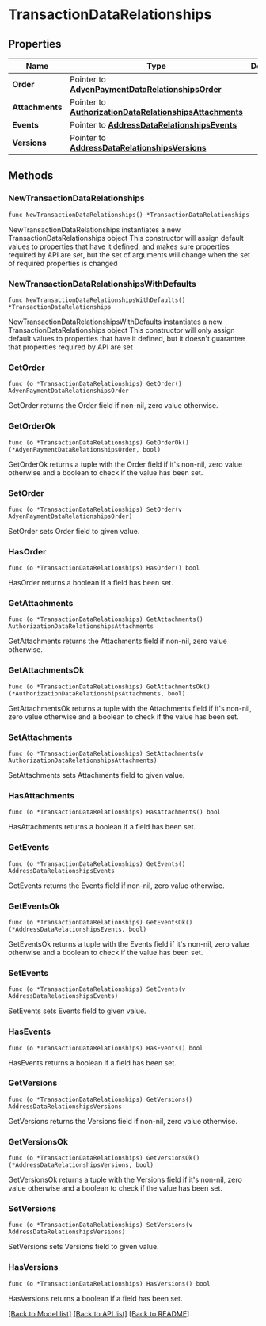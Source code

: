 # TransactionDataRelationships

## Properties

Name | Type | Description | Notes
------------ | ------------- | ------------- | -------------
**Order** | Pointer to [**AdyenPaymentDataRelationshipsOrder**](AdyenPaymentDataRelationshipsOrder.md) |  | [optional] 
**Attachments** | Pointer to [**AuthorizationDataRelationshipsAttachments**](AuthorizationDataRelationshipsAttachments.md) |  | [optional] 
**Events** | Pointer to [**AddressDataRelationshipsEvents**](AddressDataRelationshipsEvents.md) |  | [optional] 
**Versions** | Pointer to [**AddressDataRelationshipsVersions**](AddressDataRelationshipsVersions.md) |  | [optional] 

## Methods

### NewTransactionDataRelationships

`func NewTransactionDataRelationships() *TransactionDataRelationships`

NewTransactionDataRelationships instantiates a new TransactionDataRelationships object
This constructor will assign default values to properties that have it defined,
and makes sure properties required by API are set, but the set of arguments
will change when the set of required properties is changed

### NewTransactionDataRelationshipsWithDefaults

`func NewTransactionDataRelationshipsWithDefaults() *TransactionDataRelationships`

NewTransactionDataRelationshipsWithDefaults instantiates a new TransactionDataRelationships object
This constructor will only assign default values to properties that have it defined,
but it doesn't guarantee that properties required by API are set

### GetOrder

`func (o *TransactionDataRelationships) GetOrder() AdyenPaymentDataRelationshipsOrder`

GetOrder returns the Order field if non-nil, zero value otherwise.

### GetOrderOk

`func (o *TransactionDataRelationships) GetOrderOk() (*AdyenPaymentDataRelationshipsOrder, bool)`

GetOrderOk returns a tuple with the Order field if it's non-nil, zero value otherwise
and a boolean to check if the value has been set.

### SetOrder

`func (o *TransactionDataRelationships) SetOrder(v AdyenPaymentDataRelationshipsOrder)`

SetOrder sets Order field to given value.

### HasOrder

`func (o *TransactionDataRelationships) HasOrder() bool`

HasOrder returns a boolean if a field has been set.

### GetAttachments

`func (o *TransactionDataRelationships) GetAttachments() AuthorizationDataRelationshipsAttachments`

GetAttachments returns the Attachments field if non-nil, zero value otherwise.

### GetAttachmentsOk

`func (o *TransactionDataRelationships) GetAttachmentsOk() (*AuthorizationDataRelationshipsAttachments, bool)`

GetAttachmentsOk returns a tuple with the Attachments field if it's non-nil, zero value otherwise
and a boolean to check if the value has been set.

### SetAttachments

`func (o *TransactionDataRelationships) SetAttachments(v AuthorizationDataRelationshipsAttachments)`

SetAttachments sets Attachments field to given value.

### HasAttachments

`func (o *TransactionDataRelationships) HasAttachments() bool`

HasAttachments returns a boolean if a field has been set.

### GetEvents

`func (o *TransactionDataRelationships) GetEvents() AddressDataRelationshipsEvents`

GetEvents returns the Events field if non-nil, zero value otherwise.

### GetEventsOk

`func (o *TransactionDataRelationships) GetEventsOk() (*AddressDataRelationshipsEvents, bool)`

GetEventsOk returns a tuple with the Events field if it's non-nil, zero value otherwise
and a boolean to check if the value has been set.

### SetEvents

`func (o *TransactionDataRelationships) SetEvents(v AddressDataRelationshipsEvents)`

SetEvents sets Events field to given value.

### HasEvents

`func (o *TransactionDataRelationships) HasEvents() bool`

HasEvents returns a boolean if a field has been set.

### GetVersions

`func (o *TransactionDataRelationships) GetVersions() AddressDataRelationshipsVersions`

GetVersions returns the Versions field if non-nil, zero value otherwise.

### GetVersionsOk

`func (o *TransactionDataRelationships) GetVersionsOk() (*AddressDataRelationshipsVersions, bool)`

GetVersionsOk returns a tuple with the Versions field if it's non-nil, zero value otherwise
and a boolean to check if the value has been set.

### SetVersions

`func (o *TransactionDataRelationships) SetVersions(v AddressDataRelationshipsVersions)`

SetVersions sets Versions field to given value.

### HasVersions

`func (o *TransactionDataRelationships) HasVersions() bool`

HasVersions returns a boolean if a field has been set.


[[Back to Model list]](../README.md#documentation-for-models) [[Back to API list]](../README.md#documentation-for-api-endpoints) [[Back to README]](../README.md)


